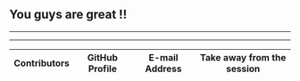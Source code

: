 ## **You guys are great !!**
---
***

| Contributors | GitHub Profile | E-mail Address | Take away from the session |  
| - | - | - | - | 
